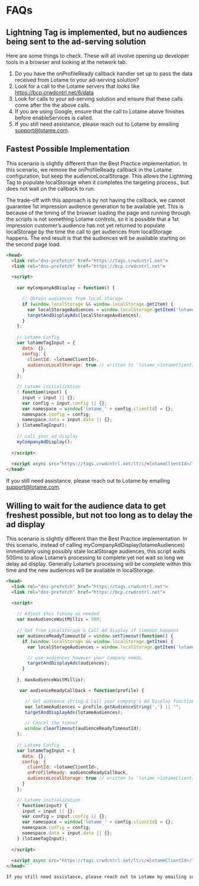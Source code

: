# FAQs

## Lightning Tag is implemented, but no audiences being sent to the ad-serving solution

Here are some things to check. These will all involve opening up developer tools in a browser  and looking at the network tab.

1. Do you have the onProfileReady callback handler set up to pass the data received from Lotame to your ad-serving solution?
1. Look for a call to the Lotame servers that looks like https://bcp.crwdcntrl.net/6/data
1. Look for calls to your ad-serving solution and ensure that these calls come after the the above calls.
1. If you are using Google, ensure that the call to Lotame above finishes before enableServices is called.
1. If you still need assistance, please reach out to Lotame by emailing support@lotame.com.

## Fastest Possible Implementation

This scenario is slightly different than the Best Practice implementation. In this scenario, we remove the onProfileReady callback in the Lotame configuration, but keep the audienceLocalStorage. This allows the Lightning Tag to populate localStorage when it completes the targeting process., but does not wait on the callback to run.

The trade-off with this approach is by not having the callback, we cannot guarantee 1st impression audience generation to be available yet. This is because of the timing of the browser loading the page and running through the scripts is not something Lotame controls, so it is possible that a 1st impression customer’s audience has not yet returned to populate localStorage by the time the call to get audiences from localStorage happens. The end result is that the audiences will be available starting on the second page load.

```html
<head>
  <link rel="dns-prefetch" href="https://tags.crwdcntrl.net">
  <link rel="dns-prefetch" href="https://bcp.crwdcntrl.net">  

  <script>
  
    var myCompanyAdDisplay = function() {

      // Obtain audiences from local storage  
      if (window.localStorage && window.localStorage.getItem) {
        var localStorageAudiences = window.localStorage.getItem('lotame_<lotameClientId>_auds') || "";
        targetAndDisplayAds(localStorageAudiences);
      }  
    };
  
    // Lotame Config
    var lotameTagInput = {
      data: {},
      config: {
        clientId: <lotameClientId>,
        audienceLocalStorage: true // written to 'lotame_<lotameClientId>_auds' key
      }
    };

    // Lotame initialization
    ! function(input) {
      input = input || {};
      var config = input.config || {};
      var namespace = window['lotame_' + config.clientId] = {};
      namespace.config = config;
      namespace.data = input.data || {};
    } (lotameTagInput);
  
    // call your ad display
    myCompanyAdDisplay();
  
  </script>
  
  <script async src="https://tags.crwdcntrl.net/lt/c/<lotameClientId>/lt.min.js"></script>
</head>
```

If you still need assistance, please reach out to Lotame by emailing support@lotame.com.

## Willing to wait for the audience data to get freshest possible, but not too long as to delay the ad display

This scenario is slightly different than the Best Practice implementation. In this scenario, instead of calling myCompanyAdDisplay(lotameAudiences) immediately using possibly stale localStorage audiences, this script waits 500ms to allow Lotame’s processing to complete yet not wait so long we delay ad display. Generally Lotame’s processing will be complete within this time and the new audiences will be available in localStorage.

```html
<head>
  <link rel="dns-prefetch" href="https://tags.crwdcntrl.net">
  <link rel="dns-prefetch" href="https://bcp.crwdcntrl.net">  

  <script>
  
    // Adjust this timing as needed
    var maxAudienceWaitMillis = 500;
  
    // Get from LocalStorage & Call Ad display if timeout happens
    var audienceReadyTimeoutId = window.setTimeout(function() {      
      if (window.localStorage && window.localStorage.getItem) {
        var localStorageAudiences = window.localStorage.getItem('lotame_<lotameClientId>_auds') || "";

        // use audiences however your company needs.
        targetAndDisplayAds(audiences);
      }
  
    }, maxAudienceWaitMillis);

     var audienceReadyCallback = function(profile) { 

       // Get audience string & Call your company's Ad Display function
       var lotameAudiences = profile.getAudienceString(',') || "";
       targetAndDisplayAds(lotameAudiences);

       // Cancel the timout
       window.clearTimeout(audienceReadyTimeoutId);
    };
  
    // Lotame Config
    var lotameTagInput = {
      data: {},
      config: {
        clientId: <lotameClientId>,
        onProfileReady: audienceReadyCallback,
        audienceLocalStorage: true // written to 'lotame_<lotameClientId>_auds' key
      }
    };

    // Lotame initialization
    ! function(input) {
      input = input || {};
      var config = input.config || {};
      var namespace = window['lotame_' + config.clientId] = {};
      namespace.config = config;
      namespace.data = input.data || {};
    } (lotameTagInput);
  
  </script>
  
  <script async src="https://tags.crwdcntrl.net/lt/c/<lotameClientId>/lt.min.js"></script>
</head>```

If you still need assistance, please reach out to Lotame by emailing support@lotame.com.
